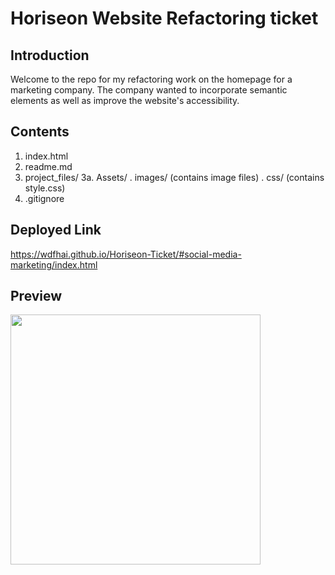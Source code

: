 # Horiseon Website Refactoring ticket

## Introduction

Welcome to the repo for my refactoring work on the homepage for a marketing company. The company wanted to incorporate semantic elements as well as improve the website's accessibility.

## Contents

1. index.html
2. readme.md
3. project_files/
   3a. Assets/
   . images/ (contains image files)
   . css/ (contains style.css)
4. .gitignore

## Deployed Link

https://wdfhai.github.io/Horiseon-Ticket/#social-media-marketing/index.html

## Preview

<img src="preview.png" height="400px" weight="600px">
